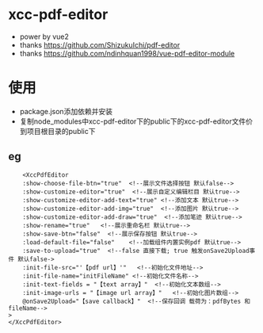 # xcc-pdf-editor

- power by vue2
- thanks https://github.com/ShizukuIchi/pdf-editor
- thanks https://github.com/ndinhquan1998/vue-pdf-editor-module

# 使用
- package.json添加依赖并安装
- 复制node_modules中xcc-pdf-editor下的public下的xcc-pdf-editor文件价到项目根目录的public下



## eg
```vue
    <XccPdfEditor
    :show-choose-file-btn="true"  <!--展示文件选择按钮 默认false-->
    :show-customize-editor="true"  <!--展示自定义编辑栏目 默认true-->
    :show-customize-editor-add-text="true" <!--添加文本 默认true-->
    :show-customize-editor-add-img="true"  <!--添加图片 默认true-->
    :show-customize-editor-add-draw="true"  <!--添加笔迹 默认true-->
    :show-rename="true"   <!--展示重命名栏 默认true-->
    :show-save-btn="false"  <!--展示保存按钮 默认true-->
    :load-default-file="false"    <!--加载组件内置实例pdf 默认true-->
    :save-to-upload="true"  <!--false 直接下载; true 触发onSave2Upload事件 默认false->
    :init-file-src="'【pdf url】'"   <!--初始化文件地址-->
    :init-file-name="initFileName" <!--初始化文件名称-->
    :init-text-fields = "【text array】"  <!--初始化文本数组-->
    :init-image-urls = "【image url array】"   <!--初始化图片数组-->
    @onSave2Upload="【save callback】"  <!--保存回调 载荷为：pdfBytes 和 fileName-->
>
</XccPdfEditor>
```
